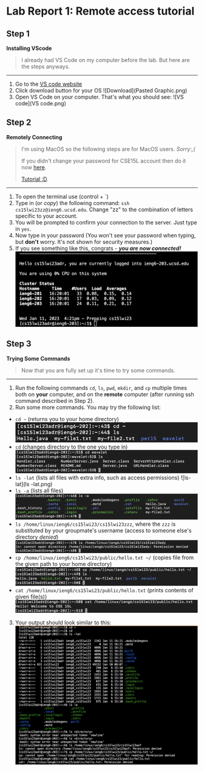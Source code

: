 # Lab Report 1: Remote access tutorial
## Step 1
**Installing VScode**
> I already had VS Code on my computer before the lab. But here are the steps anyways.


***
1. Go to the [VS code website](https://code.visualstudio.com/download)
2. Click download button for your OS 
![Download](Pasted Graphic.png)
3. Open VS Code on your computer.
That's what you should see:
![VS code](VS code.png)
## Step 2
**Remotely Connecting** 
> I'm using MacOS so the following steps are for MacOS users. *Sorry:,(*
> 
> If you didn't change your password for CSE15L account then do it now [here](https://sdacs.ucsd.edu/~icc/index.php).
> 
> [Tutorial :D](https://docs.google.com/document/d/1hs7CyQeh-MdUfM9uv99i8tqfneos6Y8bDU0uhn1wqho/edit).


***
1. To open the terminal use (control + `)
2. Type in (or *copy*) the following command: `ssh cs15lwi23zz@ieng6.ucsd.edu`. Change "zz" to the combination of letters specific to your account.
3. You will be prompted to confirm your connection to the server. Just type in `yes`.
4. Now type in your password (You won't see your password when typing, but **don't** worry. It's not shown for security measures.)
5. If you see something like this, congrats - ***you are now connected!***
![Login](login.png)
## Step 3
**Trying Some Commands**
> Now that you are fully set up it's time to try some commands.


***
1. Run the following commands `cd`, `ls`, `pwd`, `mkdir`, and `cp` multiple times 
both on **your** computer, and on the **remote** computer (after running ssh command described in Step 2). 
2. Run some more commands. You may try the following list:
- `cd ~` (returns you to your home directory)
![cd~](cd~.png)
- `cd` (changes directory to the one you type in)
![cd](cd.png)
- `ls -lat` (lists all files with extra info, such as access permissions)
![ls-lat](ls -lat.png)
- `ls -a` (lists all files)
![ls-a](ls-a.png)
- `ls /home/linux/ieng6/cs15lwi23/cs15lwi23zzz`, where the `zzz` is substituted by your groupmate's username (access to someone else's directory *denied*)
![ls denied](ls_denied.png)
- `cp /home/linux/ieng6/cs15lwi23/public/hello.txt ~/` (copies file from the given path to your home directory)
![cp](cp.png)
- `cat /home/linux/ieng6/cs15lwi23/public/hello.txt` (prints contents of given file(s))
![cat](cat.png)
3. Your output should look similar to this:
![Commands](commands.png)
